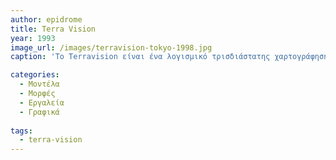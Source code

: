 ```yaml
---
author: epidrome
title: Terra Vision
year: 1993
image_url: /images/terravision-tokyo-1998.jpg
caption: 'Το Terravision είναι ένα λογισμικό τρισδιάστατης χαρτογράφησης που αναπτύχθηκε το 1993 από τη γερμανική εταιρεία ART+COM στο Βερολίνο ως "δικτυακή εικονική αναπαράσταση της γης με βάση δορυφορικές εικόνες, αεροφωτογραφίες, δεδομένα υψομέτρου και αρχιτεκτονικά δεδομένα". Η ανάπτυξη του έργου υποστηρίχθηκε από την Deutsche Post (σήμερα Deutsche Telekom). Το 2014, η ART+COM κατέθεσε αγωγή κατά της Google, ισχυριζόμενη ότι το προϊόν της Google Earth του 2001 παραβίαζε τα δικαιώματα ευρεσιτεχνίας της Terravision του 1995. Έχασε τον Μάιο του 2016, καθώς οι ένορκοι του Περιφερειακού Δικαστηρίου των Ηνωμένων Πολιτειών για την Περιφέρεια του Delaware έκριναν υπέρ της Google. Έχασε επίσης στην έφεση στο Εφετείο του Ομοσπονδιακού Κυκλώματος το 2017.'

categories:
  - Μοντέλα
  - Μορφές
  - Εργαλεία
  - Γραφικά
  
tags:
  - terra-vision 
---
```

